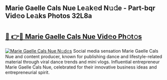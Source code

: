 ## Marie Gaelle Cals Nue Le𝚊k𝚎d N𝚞𝚍e - Part-bqr Vid𝚎o Le𝚊ks Photos 32L8a

# <h2><a href="http://fb1dqfh.evod.top/?m=Marie+Gaelle+Cals+Nue">🔗 👉🔴 Marie Gaelle Cals Nue Vid𝚎o Ph𝚘t𝚘s</a></h2>

[![Marie Gaelle Cals Nue N𝚞d𝚎s](https://i.imgur.com/8V9OHl7.gif)](http://fb1dqfh.evod.top/?m=Marie+Gaelle+Cals+Nue)
Social media sensation Marie Gaelle Cals Nue and content producer, known for publishing dance and lifestyle-related material through viral dance trends and mini vlogs. Influential entrepreneur Marie Gaelle Cals Nue, celebrated for their innovative business ideas and entrepreneurial spirit. 
